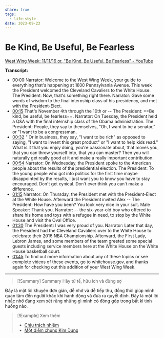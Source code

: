 ```yaml
---
share: true
tags:
  - life-style
date: 2023-09-23
---
```


# Be Kind, Be Useful, Be Fearless
[West Wing Week: 11/11/16 or, "Be Kind, Be Useful, Be Fearless" - YouTube](https://www.youtube.com/watch?v=-GlJdcxyLOY)

**Transcript:**
- [00:00](https://www.youtube.com/watch?v=undefined&t=0s) Narrator: Welcome to the West Wing Week, your guide to everything that's happening at 1600 Pennsylvania Avenue. This week the President welcomed the Cleveland Cavaliers to the White House. The President: Now, that's something right there. Narrator: Gave some words of wisdom to the final internship class of his presidency, and met with the President-Elect.
- [00:15](https://www.youtube.com/watch?v=undefined&t=15s) That's November 4th through the 10th or -- The President: ==Be kind, be useful, be fearless==. Narrator: On Tuesday, the President held a Q&A with the final internship class of the Obama administration. The President: People, they say to themselves, "Oh, I want to be a senator," or "I want to be a congressman.
- [00:32](https://www.youtube.com/watch?v=undefined&t=32s) " Or in business, they say, "I want to be rich" as opposed to saying, "I want to invent this great product" or "I want to help kids read." What is it that you enjoy doing, you're passionate about, that moves you, that you can throw yourself into, that you can master? Then you will naturally get really good at it and make a really important contribution.
- [00:54](https://www.youtube.com/watch?v=undefined&t=54s) Narrator: On Wednesday, the President spoke to the American people about the results of the presidential election. The President: To the young people who got into politics for the first time maybe disappointed by the results, I just want you to know you have to stay encouraged. Don't get cynical. Don't ever think you can't make a difference.
- [01:15](https://www.youtube.com/watch?v=undefined&t=75s) Narrator: On Thursday, the President met with the President-Elect at the White House. Afterward the President invited Alex -- The President: How have you been? You look very nice in your suit. Male Speaker: Thank you. Narrator: -- the six-year-old boy who offered to share his home and toys with a refugee in need, to stop by the White House and visit the Oval Office.
- [01:30](https://www.youtube.com/watch?v=undefined&t=90s) The President: I was very proud of you. Narrator: Later that day, the President had the Cleveland Cavaliers over to the White House to celebrate their 2016 NBA Championship. Afterward, the First Lady, Lebron James, and some members of the team greeted some special guests including service members here at the White House on the White House basketball court.
- [01:45](https://www.youtube.com/watch?v=undefined&t=105s) To find out more information about any of these topics or see complete videos of these events, go to whitehouse.gov, and thanks again for checking out this addition of your West Wing Week.
---

> [!Summary] Summary
> Hãy tử tế, hữu ích và đừng sợ

Đây là một lời khuyên đơn giản, dễ nhớ và dễ tiếp thu, đồng thời giúp mình quan tâm đến người khác khi hành động và đưa ra quyết định. Đây là một lời nhắc nhở đáng xem xét rằng những gì mình có đóng góp trong bất kì tình huống nào.

> [!Example] Xem thêm
> - [Chịu trách nhiệm](./Ch%E1%BB%8Bu%20tr%C3%A1ch%20nhi%E1%BB%87m.md)
> - [Một điểm chung Kim Dung](./M%E1%BB%99t%20%C4%91i%E1%BB%83m%20chung%20Kim%20Dung.md)